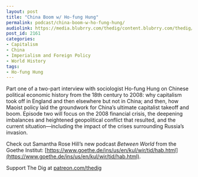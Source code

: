 ```yaml
---
layout: post
title: "China Boom w/ Ho-fung Hung"
permalink: podcast/china-boom-w-ho-fung-hung/
audiolink: https://media.blubrry.com/thedig/content.blubrry.com/thedig/The_Dig-EP_348-Hung.mp3
post_id: 2161
categories: 
- Capitalism
- China
- Imperialism and Foreign Policy
- World History
tags: 
- Ho-fung Hung
---
```


Part one of a two-part interview with sociologist Ho-fung Hung on Chinese political economic history from the 18th century to 2008: why capitalism took off in England and then elsewhere but not in China; and then, how Maoist policy laid the groundwork for China’s ultimate capitalist takeoff and boom. Episode two will focus on the 2008 financial crisis, the deepening imbalances and heightened geopolitical conflict that resulted, and the current situation—including the impact of the crises surrounding Russia’s invasion.

Check out Samantha Rose Hill’s new podcast *Between World* from the Goethe Institut: [https://www.goethe.de/ins/us/en/kul/wir/tid/hab.html](https://www.goethe.de/ins/us/en/kul/wir/tid/hab.html).

Support The Dig at [patreon.com/thedig](http://www.patreon.com/TheDig) 
